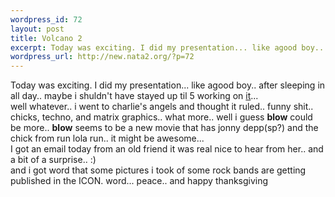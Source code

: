 ```yaml
--- 
wordpress_id: 72
layout: post
title: Volcano 2
excerpt: Today was exciting. I did my presentation... like agood boy.. after sleeping in all day.. maybe i shuldn't have stayed up til 5 working on it... well whatever.. i went to charlie's angels and thought it ruled.. funny shit.. chicks, techno, and matrix graphics.. what more.. well i guess blow could be more.. blow seems to be a new movie...
wordpress_url: http://new.nata2.org/?p=72
---
```

Today was exciting. I did my presentation... like agood boy.. after sleeping in all day.. maybe i shuldn't have stayed up til 5 working on <a href="http://www.nata2.org/volcano">it</a>... <br>well whatever.. i went to charlie's angels and thought it ruled.. funny shit.. chicks, techno, and matrix graphics.. what more.. well i guess <b>blow</b> could be more.. <b>blow</b> seems to be a new movie that has jonny depp(sp?) and the chick from run lola run.. it might be awesome... <br>I got an email today from an old friend it was real nice to hear from her.. and a bit of a surprise.. :) <br> and i got word that some pictures i took of some rock bands are getting published in the ICON. word... peace.. and happy thanksgiving
